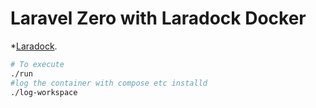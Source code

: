 # Laravel Zero with Laradock Docker 

*[Laradock](http://laradock.io).

```bash
# To execute
./run
#log the container with compose etc installd
./log-workspace
```